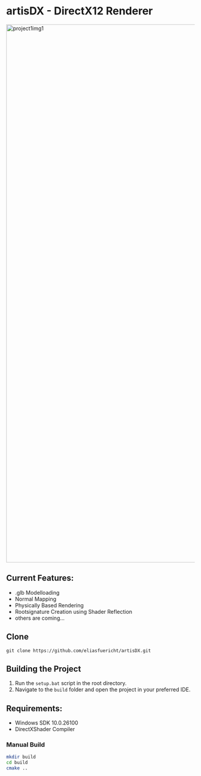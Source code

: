 # artisDX - DirectX12 Renderer
<img width="2559" height="1439" alt="project1img1" src="https://github.com/user-attachments/assets/0a2f0221-02ff-4fe4-8c36-aad8ac6a557f" />

## Current Features:
- .glb Modelloading
- Normal Mapping
- Physically Based Rendering
- Rootsignature Creation using Shader Reflection
- others are coming...

## Clone
```git clone https://github.com/eliasfuericht/artisDX.git```

## Building the Project
1. Run the `setup.bat` script in the root directory.
2. Navigate to the `build` folder and open the project in your preferred IDE.

## Requirements:
- Windows SDK 10.0.26100
- DirectXShader Compiler 

### Manual Build
   ```bash
   mkdir build
   cd build
   cmake ..
   ```
   

